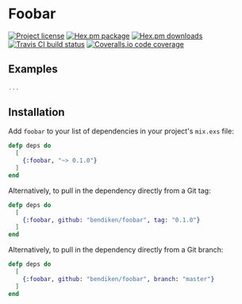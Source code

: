 Foobar
======

[![Project license](https://img.shields.io/badge/license-Public%20Domain-blue.svg)](https://unlicense.org)
[![Hex.pm package](https://img.shields.io/hexpm/v/foobar.svg)](https://hex.pm/packages/foobar)
[![Hex.pm downloads](https://img.shields.io/hexpm/dt/foobar.svg)](https://hex.pm/packages/foobar)
[![Travis CI build status](https://img.shields.io/travis/bendiken/foobar/master.svg)](https://travis-ci.org/bendiken/foobar)
[![Coveralls.io code coverage](https://img.shields.io/coveralls/bendiken/foobar/master.svg)](https://coveralls.io/github/bendiken/foobar)

Examples
--------

```elixir
...
```

Installation
------------

Add `foobar` to your list of dependencies in your project's `mix.exs` file:

```elixir
defp deps do
  [
    {:foobar, "~> 0.1.0"}
  ]
end
```

Alternatively, to pull in the dependency directly from a Git tag:

```elixir
defp deps do
  [
    {:foobar, github: "bendiken/foobar", tag: "0.1.0"}
  ]
end
```

Alternatively, to pull in the dependency directly from a Git branch:

```elixir
defp deps do
  [
    {:foobar, github: "bendiken/foobar", branch: "master"}
  ]
end
```
